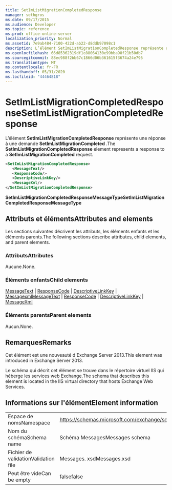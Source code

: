 ```yaml
---
title: SetImListMigrationCompletedResponse
manager: sethgros
ms.date: 09/17/2015
ms.audience: Developer
ms.topic: reference
ms.prod: office-online-server
localization_priority: Normal
ms.assetid: 7e9ab484-7100-422d-ab22-d8ddb97098c1
description: L’élément SetImListMigrationCompletedResponse représente une réponse à une demande SetImListMigrationCompleted.
ms.openlocfilehash: 66d85362319df1c88064130e99bba98f21b50db7
ms.sourcegitcommit: 88ec988f2bb67c1866d06b361615f3674a24e795
ms.translationtype: MT
ms.contentlocale: fr-FR
ms.lasthandoff: 05/31/2020
ms.locfileid: "44464818"
---
```

# <a name="setimlistmigrationcompletedresponse"></a><span data-ttu-id="1008c-103">SetImListMigrationCompletedResponse</span><span class="sxs-lookup"><span data-stu-id="1008c-103">SetImListMigrationCompletedResponse</span></span>

<span data-ttu-id="1008c-104">L’élément **SetImListMigrationCompletedResponse** représente une réponse à une demande **SetImListMigrationCompleted** .</span><span class="sxs-lookup"><span data-stu-id="1008c-104">The **SetImListMigrationCompletedResponse** element represents a response to a **SetImListMigrationCompleted** request.</span></span> 
  
```XML
<SetImListMigrationCompletedResponse>
   <MessageText/>
   <ResponseCode/>
   <DescriptiveLinkKey/>
   <MessageXml/>
</SetImListMigrationCompletedResponse>
```

 <span data-ttu-id="1008c-105">**SetImListMigrationCompletedResponseMessageType**</span><span class="sxs-lookup"><span data-stu-id="1008c-105">**SetImListMigrationCompletedResponseMessageType**</span></span>
## <a name="attributes-and-elements"></a><span data-ttu-id="1008c-106">Attributs et éléments</span><span class="sxs-lookup"><span data-stu-id="1008c-106">Attributes and elements</span></span>

<span data-ttu-id="1008c-107">Les sections suivantes décrivent les attributs, les éléments enfants et les éléments parents.</span><span class="sxs-lookup"><span data-stu-id="1008c-107">The following sections describe attributes, child elements, and parent elements.</span></span>
  
### <a name="attributes"></a><span data-ttu-id="1008c-108">Attributs</span><span class="sxs-lookup"><span data-stu-id="1008c-108">Attributes</span></span>

<span data-ttu-id="1008c-109">Aucune.</span><span class="sxs-lookup"><span data-stu-id="1008c-109">None.</span></span>
  
### <a name="child-elements"></a><span data-ttu-id="1008c-110">Éléments enfants</span><span class="sxs-lookup"><span data-stu-id="1008c-110">Child elements</span></span>

<span data-ttu-id="1008c-111">[MessageText](messagetext.md)  |  [ResponseCode](responsecode.md)  |  [DescriptiveLinkKey](descriptivelinkkey.md)  |  [Messagexml](messagexml.md)</span><span class="sxs-lookup"><span data-stu-id="1008c-111">[MessageText](messagetext.md) | [ResponseCode](responsecode.md) | [DescriptiveLinkKey](descriptivelinkkey.md) | [MessageXml](messagexml.md)</span></span>
  
### <a name="parent-elements"></a><span data-ttu-id="1008c-112">Éléments parents</span><span class="sxs-lookup"><span data-stu-id="1008c-112">Parent elements</span></span>

<span data-ttu-id="1008c-113">Aucun.</span><span class="sxs-lookup"><span data-stu-id="1008c-113">None.</span></span>
  
## <a name="remarks"></a><span data-ttu-id="1008c-114">Remarques</span><span class="sxs-lookup"><span data-stu-id="1008c-114">Remarks</span></span>

<span data-ttu-id="1008c-115">Cet élément est une nouveauté d'Exchange Server 2013.</span><span class="sxs-lookup"><span data-stu-id="1008c-115">This element was introduced in Exchange Server 2013.</span></span>
  
<span data-ttu-id="1008c-116">Le schéma qui décrit cet élément se trouve dans le répertoire virtuel IIS qui héberge les services web Exchange.</span><span class="sxs-lookup"><span data-stu-id="1008c-116">The schema that describes this element is located in the IIS virtual directory that hosts Exchange Web Services.</span></span>
  
## <a name="element-information"></a><span data-ttu-id="1008c-117">Informations sur l'élément</span><span class="sxs-lookup"><span data-stu-id="1008c-117">Element information</span></span>

|||
|:-----|:-----|
|<span data-ttu-id="1008c-118">Espace de noms</span><span class="sxs-lookup"><span data-stu-id="1008c-118">Namespace</span></span>  <br/> |https://schemas.microsoft.com/exchange/services/2006/messages  <br/> |
|<span data-ttu-id="1008c-119">Nom du schéma</span><span class="sxs-lookup"><span data-stu-id="1008c-119">Schema name</span></span>  <br/> |<span data-ttu-id="1008c-120">Schéma Messages</span><span class="sxs-lookup"><span data-stu-id="1008c-120">Messages schema</span></span>  <br/> |
|<span data-ttu-id="1008c-121">Fichier de validation</span><span class="sxs-lookup"><span data-stu-id="1008c-121">Validation file</span></span>  <br/> |<span data-ttu-id="1008c-122">Messages. xsd</span><span class="sxs-lookup"><span data-stu-id="1008c-122">Messages.xsd</span></span>  <br/> |
|<span data-ttu-id="1008c-123">Peut être vide</span><span class="sxs-lookup"><span data-stu-id="1008c-123">Can be empty</span></span>  <br/> |<span data-ttu-id="1008c-124">false</span><span class="sxs-lookup"><span data-stu-id="1008c-124">false</span></span>  <br/> |
   

